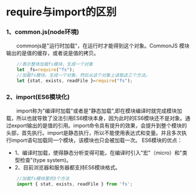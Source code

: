 # require与import的区别

### 1、common.js(node环境)
&#8195;&#8195;commonjs是"运行时加载"，在运行时才能得到这个对象。CommonJS 模块输出的是值的缓存，或者说是值的拷贝。
```javascript
    //表示整体加载fs模块，生成一个对象
    let _fs=require("fs");
    //加载fs模块，生成一个对象，然后从这个对象上读取这三个方法。
    let {stat, exists, readFile }=require("fs");
```
### 2、import(ES6模块化)
&#8195;&#8195;import称为"编译时加载"或者是"静态加载",即在模块编译时就完成模块加载，所以也就导致了没法引用ES6模块本身，因为此时的ES6模块还不是对象。通过export输出的是值的引用。import命令具有提升的效果，会提升到整个模块的头部，首先执行。import是静态执行，所以不能使用表达式和变量。并且多次执行import语句加载同一个模块，该模块也只会被加载一次。
ES6模块的优点：
+ 1、编译时加载，使得静态分析变得可能，在编译时引入"宏"（micro）和"类型检查"(type system)。
+ 2、目前浏览器和服务器都支持ES6模块格式。
```javascript
    //加载fs模块里的3个方法
    import { stat, exists, readFile } from 'fs';
```